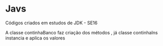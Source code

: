 # Javs
Códigos criados em estudos de JDK - SE16

A classe continhaBanco faz criação dos métodos , já classe continhaIns instancia e aplica os valores
